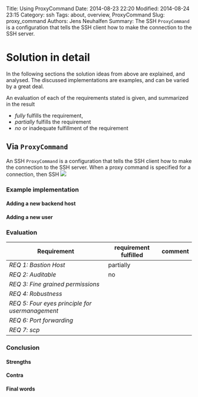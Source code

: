 Title: Using ProxyCommand
Date: 2014-08-23 22:20
Modified: 2014-08-24 23:15
Category: ssh
Tags: about, overview, ProxyCommand
Slug: proxy_command
Authors: Jens Neuhalfen
Summary: The SSH `ProxyCommand` is a configuration that tells the SSH client how to make the connection to the SSH server.  


Solution in detail
====================

In the following sections the solution ideas from above are explained, and analysed. The discussed implementations are examples, and can be varied by a great deal.

An evaluation of each of the requirements stated is given, and summarized in the result

- _fully_ fulfills the requirement,
- _partially_ fulfills the requirement
- _no_ or inadequate fulfillment of the requirement


## Via `ProxyCommand`

An SSH `ProxyCommand` is a configuration that tells the SSH client how to make the connection to the SSH server. When a proxy command is specified for a connection, then SSH
![]({filename}/images/ProxyCommand.png)

### Example implementation
#### Adding a new backend host
#### Adding a new user
### Evaluation
| Requirement                                     | requirement fulfilled | comment |
|-------------------------------------------------|-----------|-----------------------------------------------------------------------------------------|
| *REQ 1: Bastion Host*                           | partially |                                                                                         |
| *REQ 2: Auditable*                              | no        |                                                                                         |
| *REQ 3: Fine grained permissions*               |           |                                                                                         |
| *REQ 4: Robustness*                             |           |                                                                                         |
| *REQ 5: Four eyes principle for usermanagement* |           |                                                                                         |
| *REQ 6: Port forwarding*  | | |
| *REQ 7: scp*  | | |


### Conclusion
#### Strengths
#### Contra
#### Final words
